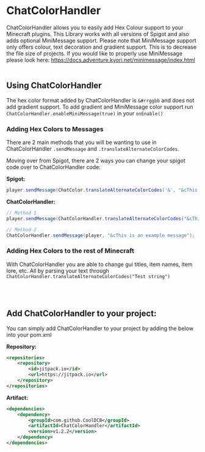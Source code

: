 # ChatColorHandler

ChatColorHandler allows you to easily add Hex Colour support to your Minecraft plugins.
This Library works with all versions of Spigot and also adds optional MiniMessage support. Please note that MiniMessage support only offers colour, text decoration and gradient support. This is to decrease the file size of projects. If you would like to properly use MiniMessage please look here: https://docs.adventure.kyori.net/minimessage/index.html 
<br></br>
## Using ChatColorHandler
The hex color format added by ChatColorHandler is `&#rrggbb` and does not add gradient support.
To add gradient and MiniMessage color support run `ChatColorHandler.enableMiniMessage(true)` in your `onEnable()`

### Adding Hex Colors to Messages
There are 2 main methods that you will be wanting to use in ChatColorHandler `.sendMessage` and `.translateAlternateColorCodes`.

Moving over from Spigot, there are 2 ways you can change your spigot code over to ChatColorHandler code:

**Spigot:**
```java
player.sendMessage(ChatColor.translateAlternateColorCodes('&', "&cThis is an example message"));
```
**ChatColorHandler:**
```java
// Method 1
player.sendMessage(ChatColorHandler.translateAlternateColorCodes("&cThis is an example message");

// Method 2
ChatColorHandler.sendMessage(player, "&cThis is an example message");
```
### Adding Hex Colors to the rest of Minecraft
With ChatColorHandler you are able to change gui titles, item names, item lore, etc. All by parsing your text through `ChatColorHandler.translateAlternateColorCodes("Test string")`

<br></br>
## Add ChatColorHandler to your project:
You can simply add ChatColorHandler to your project by adding the below into your pom.xml


**Repository:**
```xml
<repositories>
    <repository>
        <id>jitpack.io</id>
        <url>https://jitpack.io</url>
    </repository>
</repositories>
```
**Artifact:**
```xml
<dependencies>
    <dependency>
        <groupId>com.github.CoolDCB</groupId>
        <artifactId>ChatColorHandler</artifactId>
        <version>v1.2.2</version>
    </dependency>
</dependencies>
```
